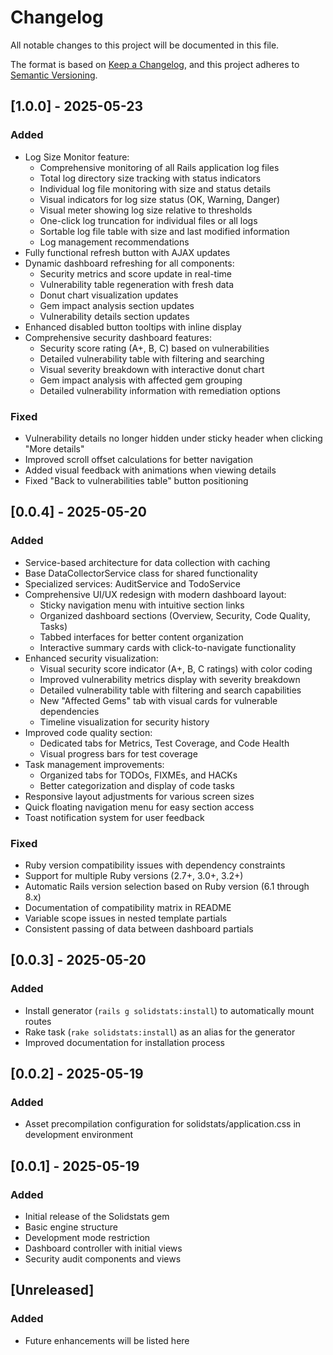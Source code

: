 # Changelog

All notable changes to this project will be documented in this file.

The format is based on [Keep a Changelog](https://keepachangelog.com/en/1.0.0/),
and this project adheres to [Semantic Versioning](https://semver.org/spec/v2.0.0.html).

## [1.0.0] - 2025-05-23

### Added
- Log Size Monitor feature:
  - Comprehensive monitoring of all Rails application log files
  - Total log directory size tracking with status indicators
  - Individual log file monitoring with size and status details
  - Visual indicators for log size status (OK, Warning, Danger)
  - Visual meter showing log size relative to thresholds
  - One-click log truncation for individual files or all logs
  - Sortable log file table with size and last modified information
  - Log management recommendations
- Fully functional refresh button with AJAX updates
- Dynamic dashboard refreshing for all components:
  - Security metrics and score update in real-time
  - Vulnerability table regeneration with fresh data
  - Donut chart visualization updates
  - Gem impact analysis section updates
  - Vulnerability details section updates
- Enhanced disabled button tooltips with inline display
- Comprehensive security dashboard features:
  - Security score rating (A+, B, C) based on vulnerabilities
  - Detailed vulnerability table with filtering and searching
  - Visual severity breakdown with interactive donut chart
  - Gem impact analysis with affected gem grouping
  - Detailed vulnerability information with remediation options

### Fixed
- Vulnerability details no longer hidden under sticky header when clicking "More details"
- Improved scroll offset calculations for better navigation
- Added visual feedback with animations when viewing details
- Fixed "Back to vulnerabilities table" button positioning

## [0.0.4] - 2025-05-20

### Added
- Service-based architecture for data collection with caching
- Base DataCollectorService class for shared functionality
- Specialized services: AuditService and TodoService
- Comprehensive UI/UX redesign with modern dashboard layout:
  - Sticky navigation menu with intuitive section links
  - Organized dashboard sections (Overview, Security, Code Quality, Tasks)
  - Tabbed interfaces for better content organization
  - Interactive summary cards with click-to-navigate functionality
- Enhanced security visualization:
  - Visual security score indicator (A+, B, C ratings) with color coding
  - Improved vulnerability metrics display with severity breakdown
  - Detailed vulnerability table with filtering and search capabilities
  - New "Affected Gems" tab with visual cards for vulnerable dependencies
  - Timeline visualization for security history
- Improved code quality section:
  - Dedicated tabs for Metrics, Test Coverage, and Code Health
  - Visual progress bars for test coverage
- Task management improvements:
  - Organized tabs for TODOs, FIXMEs, and HACKs
  - Better categorization and display of code tasks
- Responsive layout adjustments for various screen sizes
- Quick floating navigation menu for easy section access
- Toast notification system for user feedback

### Fixed
- Ruby version compatibility issues with dependency constraints
- Support for multiple Ruby versions (2.7+, 3.0+, 3.2+)
- Automatic Rails version selection based on Ruby version (6.1 through 8.x)
- Documentation of compatibility matrix in README
- Variable scope issues in nested template partials
- Consistent passing of data between dashboard partials

## [0.0.3] - 2025-05-20

### Added
- Install generator (`rails g solidstats:install`) to automatically mount routes
- Rake task (`rake solidstats:install`) as an alias for the generator
- Improved documentation for installation process

## [0.0.2] - 2025-05-19

### Added
- Asset precompilation configuration for solidstats/application.css in development environment

## [0.0.1] - 2025-05-19

### Added
- Initial release of the Solidstats gem
- Basic engine structure
- Development mode restriction
- Dashboard controller with initial views
- Security audit components and views

## [Unreleased]

### Added
- Future enhancements will be listed here

